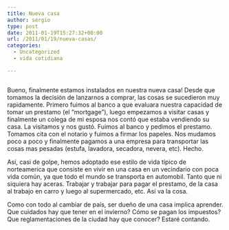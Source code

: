 ```yaml
---
title: Nueva casa
author: sergio
type: post
date: 2011-01-19T15:27:32+00:00
url: /2011/01/19/nueva-casas/
categories:
  - Uncategorized
  - vida cotidiana

---
```

[<img class="aligncenter size-full wp-image-165" src="http://i0.wp.com/quebechispano.network.crazyrobot.net/files/2011/01/desperate-housewives.jpg?fit=240%2C240" alt="" srcset="http://quebechispano.network.crazyrobot.net/files/2011/01/desperate-housewives-150x150.jpg 150w, http://i0.wp.com/quebechispano.network.crazyrobot.net/files/2011/01/desperate-housewives.jpg?fit=240%2C240 240w" sizes="(max-width: 240px) 100vw, 240px" data-recalc-dims="1" />][1]

Bueno, finalmente estamos instalados en nuestra nueva casa! Desde que tomamos la decisión de lanzarnos a comprar, las cosas se sucedieron muy rapidamente. Primero fuimos al banco a que evaluara nuestra capacidad de tomar un prestamo (el &#8220;mortgage&#8221;), luego empezamos a visitar casas y finalmente un colega de mi esposa nos contó que estaba vendiendo su casa. La visitamos y nos gustó. Fuimos al banco y pedimos el prestamo. Tomamos cita con el notario y fuimos a firmar los papeles. Nos mudamos poco a poco y finalmente pagamos a una empresa para transportar las cosas mas pesadas (estufa, lavadora, secadora, nevera, etc). Hecho.

Así, casi de golpe, hemos adoptado ese estilo de vida típico de norteamerica que consiste en vivir en una casa en un vecindario con poca vida común, ya que todo el mundo se transporta en automobil. Tanto que ni siquiera hay aceras. Trabajar y trabajar para pagar el prestamo, de la casa al trabajo en carro y luego al supermercado, etc. Así va la cosa.

Como con todo al cambiar de país, ser dueño de una casa implica aprender. Que cuidados hay que tener en el invierno? Cómo se pagan los impuestos? Que reglamentaciones de la ciudad hay que conocer? Estaré contando.

 [1]: http://i0.wp.com/quebechispano.network.crazyrobot.net/files/2011/01/desperate-housewives.jpg